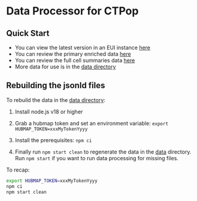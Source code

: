 # Data Processor for CTPop

## Quick Start

- You can view the latest version in an EUI instance [here](https://cns-iu.github.io/hra-cell-type-populations-supporting-information/data/)
- You can review the primary enriched data [here](../data/enriched_rui_locations.jsonld)
- You can review the full cell summaries data [here](../data/dataset-cell-summaries.jsonld)
- More data for use is in the [data directory](../data/)

## Rebuilding the jsonld files

To rebuild the data in the [data directory](../data/):

1. Install node.js v18 or higher

2. Grab a hubmap token and set an environment variable: `export HUBMAP_TOKEN=xxxMyTokenYyyy`

3. Install the prerequisites: `npm ci`

4. Finally run `npm start clean` to regenerate the data in the [data](../data/) directory. Run `npm start` if you want to run data processing for missing files.

To recap:

```bash
export HUBMAP_TOKEN=xxxMyTokenYyyy
npm ci
npm start clean
```
